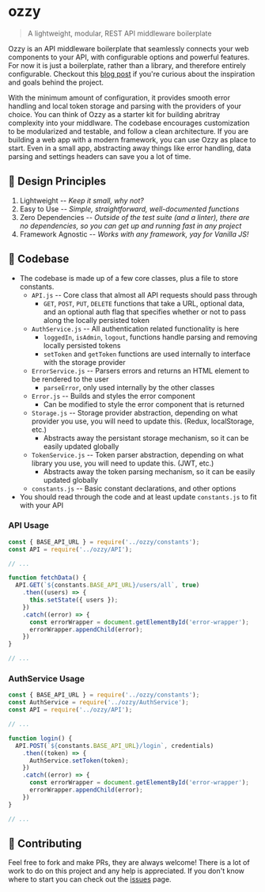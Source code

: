 # ozzy
> A lightweight, modular, REST API middleware boilerplate

Ozzy is an API middleware boilerplate that seamlessly connects your web components to your API, with configurable options and powerful features. For now it is just a boilerplate, rather than a library, and therefore entirely configurable. Checkout this [blog post](https://duncangrubbs.surge.sh/blog/oct012020) if you're curious about the inspiration and goals behind the project.

With the minimum amount of configuration, it provides smooth error handling and local token storage and parsing with the providers of your choice. You can think of Ozzy as a starter kit for building abritray complexity into your middlware. The codebase encourages customization to be modularized and testable, and follow a clean architecture. If you are building a web app with a modern framework, you can use Ozzy as place to start. Even in a small app, abstracting away things like error handling, data parsing and settings headers can save you a lot of time.

## 🤝 Design Principles
1. Lightweight -- _Keep it small, why not?_
2. Easy to Use -- _Simple, straightforward, well-documented functions_
3. Zero Dependencies -- _Outside of the test suite (and a linter), there are no dependencies, so you can get up and running fast in any project_
4. Framework Agnostic -- _Works with any framework, yay for Vanilla JS!_

## 🔨 Codebase
- The codebase is made up of a few core classes, plus a file to store constants.
  - `API.js` -- Core class that almost all API requests should pass through
    - `GET`, `POST`, `PUT`, `DELETE` functions that take a URL, optional data, and an optional auth flag that specifies whether or not to pass along the locally persisted token
  - `AuthService.js` -- All authentication related functionality is here
    - `loggedIn`, `isAdmin`, `logout`, functions handle parsing and removing locally persisted tokens
    - `setToken` and `getToken` functions are used internally to interface with the storage provider
  - `ErrorService.js` -- Parsers errors and returns an HTML element to be rendered to the user
    - `parseError`, only used internally by the other classes
  - `Error.js` -- Builds and styles the error component
    - Can be modified to style the error component that is returned
  - `Storage.js` -- Storage provider abstraction, depending on what provider you use, you will need to update this. (Redux, localStorage, etc.)
    - Abstracts away the persistant storage mechanism, so it can be easily updated globally
  - `TokenService.js` -- Token parser abstraction, depending on what library you use, you will need to update this. (JWT, etc.)
    - Abstracts away the token parsing mechanism, so it can be easily updated globally
  - `constants.js` -- Basic constant declarations, and other options
- You should read through the code and at least update `constants.js` to fit with your API

### API Usage
```javascript
const { BASE_API_URL } = require('../ozzy/constants');
const API = require('../ozzy/API');

// ...

function fetchData() {
  API.GET(`${constants.BASE_API_URL}/users/all`, true)
    .then((users) => {
      this.setState({ users });
    })
    .catch((error) => {
      const errorWrapper = document.getElementById('error-wrapper');
      errorWrapper.appendChild(error);
    })
}

// ...
```

### AuthService Usage
```javascript
const { BASE_API_URL } = require('../ozzy/constants');
const AuthService = require('../ozzy/AuthService');
const API = require('../ozzy/API');

// ...

function login() {
  API.POST(`${constants.BASE_API_URL}/login`, credentials)
    .then((token) => {
      AuthService.setToken(token);
    })
    .catch((error) => {
      const errorWrapper = document.getElementById('error-wrapper');
      errorWrapper.appendChild(error);
    })
}

// ...
```

## 🙌 Contributing
Feel free to fork and make PRs, they are always welcome! There is a lot of work to do on this project and any help is appreciated. If you don't know where to start you can check out the [issues](https://github.com/duncangrubbs/ozzy/issues) page.
